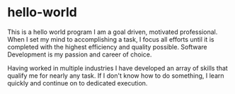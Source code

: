 # hello-world
This is a hello world program
I am a goal driven, motivated professional. When I set my mind to accomplishing a task, I focus all efforts until it is completed with the highest efficiency and quality possible. Software Development is my passion and career of choice.

Having worked in multiple industries I have developed an array of skills that qualify me for nearly any task. If I don't know how to do something, I learn quickly and continue on to dedicated execution.
